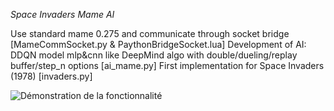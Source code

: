 *Space Invaders Mame AI*

Use standard mame 0.275 and communicate through socket bridge [MameCommSocket.py & PaythonBridgeSocket.lua]
Development of AI: DDQN model mlp&cnn like DeepMind algo with double/dueling/replay buffer/step_n options [ai_mame.py]
First implementation for Space Invaders (1978) [invaders.py]

![Démonstration de la fonctionnalité](mame-ai/1890!gif)
